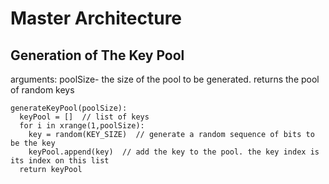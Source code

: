# Master Architecture

## Generation of The Key Pool
arguments: poolSize- the size of the pool to be generated.
returns the pool of random keys
```
generateKeyPool(poolSize):
  keyPool = []  // list of keys
  for i in xrange(1,poolSize):
    key = random(KEY_SIZE)  // generate a random sequence of bits to be the key
    keyPool.append(key)  // add the key to the pool. the key index is its index on this list
  return keyPool    
```
